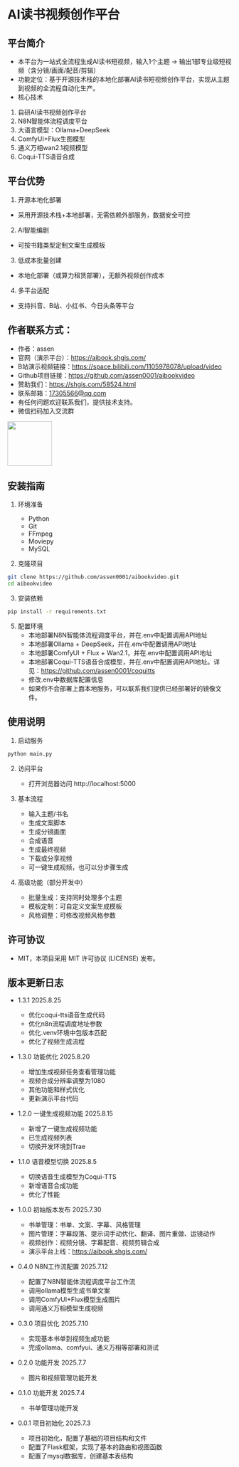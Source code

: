 # AI读书视频创作平台
## 平台简介
- 本平台为一站式全流程生成AI读书短视频，输入1个主题 → 输出1部专业级短视频（含分镜/画面/配音/剪辑）
- 功能定位：基于开源技术栈的本地化部署AI读书短视频创作平台，实现从主题到视频的全流程自动化生产。
- 核心技术
 1. 自研AI读书视频创作平台
 2. N8N智能体流程调度平台
 3. 大语言模型：Ollama+DeepSeek
 4. ComfyUI+Flux生图模型
 5. 通义万相wan2.1视频模型
 6. Coqui-TTS语音合成

## 平台优势
 1. 开源本地化部署
  - 采用开源技术栈+本地部署，无需依赖外部服务，数据安全可控
 2. AI智能编剧
  - 可按书籍类型定制文案生成模板
 3. 低成本批量创建
  - 本地化部署（或算力租赁部署），无额外视频创作成本
 4. 多平台适配
  - 支持抖音、B站、小红书、今日头条等平台

## 作者联系方式：
 - 作者：assen
 - 官网（演示平台）：https://aibook.shgis.com/
 - B站演示视频链接：https://space.bilibili.com/1105978078/upload/video
 - Github项目链接：https://github.com/assen0001/aibookvideo
 - 赞助我们：https://shgis.com/58524.html
 - 联系邮箱：17305566@qq.com
 - 有任何问题欢迎联系我们，提供技术支持。
 - 微信扫码加入交流群 
 <img src="https://aibook.shgis.com/static/images/wx001.jpg" width=100 height=100>

## 安装指南
1. 环境准备
   - Python
   - Git
   - FFmpeg
   - Moviepy
   - MySQL

2. 克隆项目
```bash
git clone https://github.com/assen0001/aibookvideo.git
cd aibookvideo
```

3. 安装依赖
```bash
pip install -r requirements.txt
```

5. 配置环境
   - 本地部署N8N智能体流程调度平台，并在.env中配置调用API地址
   - 本地部署Ollama + DeepSeek，并在.env中配置调用API地址
   - 本地部署ComfyUI + Flux + Wan2.1，并在.env中配置调用API地址
   - 本地部署Coqui-TTS语音合成模型，并在.env中配置调用API地址。详见：https://github.com/assen0001/coquitts
   - 修改.env中数据库配置信息
   - 如果你不会部署上面本地服务，可以联系我们提供已经部署好的镜像文件。

## 使用说明
1. 启动服务
```bash
python main.py
```

2. 访问平台
   - 打开浏览器访问 http://localhost:5000

3. 基本流程
   - 输入主题/书名
   - 生成文案脚本
   - 生成分镜画面
   - 合成语音
   - 生成最终视频
   - 下载或分享视频
   - 可一键生成视频，也可以分步骤生成

4. 高级功能（部分开发中）
   - 批量生成：支持同时处理多个主题
   - 模板定制：可自定义文案生成模板
   - 风格调整：可修改视频风格参数


## 许可协议
- MIT，本项目采用 MIT 许可协议 (LICENSE) 发布。


## 版本更新日志
- 1.3.1 2025.8.25
  - 优化coqui-tts语音生成代码
  - 优化n8n流程调度地址参数
  - 优化.venv环境中包版本匹配
  - 优化了视频生成流程

- 1.3.0 功能优化 2025.8.20
  - 增加生成视频任务查看管理功能
  - 视频合成分辨率调整为1080
  - 其他功能和样式优化
  - 更新演示平台代码

- 1.2.0 一键生成视频功能 2025.8.15
  - 新增了一键生成视频功能
  - 已生成视频列表
  - 切换开发环境到Trae

- 1.1.0 语音模型切换 2025.8.5
  - 切换语音生成模型为Coqui-TTS
  - 新增语音合成功能
  - 优化了性能

- 1.0.0 初始版本发布 2025.7.30
  - 书单管理：书单、文案、字幕、风格管理
  - 图片管理：字幕段落、提示词手动优化、翻译、图片重做、运镜动作
  - 视频创作：视频分镜、字幕配音、视频剪辑合成
  - 演示平台上线：https://aibook.shgis.com/

- 0.4.0 N8N工作流配置 2025.7.12
  - 配置了N8N智能体流程调度平台工作流
  - 调用ollama模型生成书单文案
  - 调用ComfyUI+Flux模型生成图片
  - 调用通义万相模型生成视频

- 0.3.0 项目优化 2025.7.10
  - 实现基本书单到视频生成功能
  - 完成ollama、comfyui、通义万相等部署和测试

- 0.2.0 功能开发 2025.7.7
  - 图片和视频管理功能开发

- 0.1.0 功能开发 2025.7.4
  - 书单管理功能开发

- 0.0.1 项目初始化 2025.7.3
  - 项目初始化，配置了基础的项目结构和文件
  - 配置了Flask框架，实现了基本的路由和视图函数
  - 配置了mysql数据库，创建基本表结构
